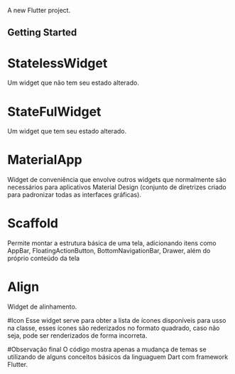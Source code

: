 A new Flutter project.

## Getting Started

# StatelessWidget
Um widget que não tem seu estado alterado.

# StateFulWidget
Um widget que tem seu estado alterado.

# MaterialApp
Widget de conveniência que envolve outros widgets que normalmente são necessários para aplicativos Material Design (conjunto de diretrizes criado para padronizar todas as interfaces gráficas). 

# Scaffold
Permite montar a estrutura básica de uma tela, adicionando itens como AppBar, FloatingActionButton, BottomNavigationBar, Drawer, além do próprio conteúdo da tela

# Align
Widget de alinhamento.

#Icon
Esse widget serve para obter a lista de ícones disponíveis para usso na classe, esses ícones são rederizados no formato quadrado, caso não seja, pode ser renderizados de forma incorreta.


#Observação final
O código mostra apenas a mudança de temas se utilizando de alguns conceitos básicos da linguaguem Dart com framework Flutter.
